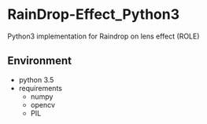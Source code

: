 # RainDrop-Effect_Python3
Python3 implementation for Raindrop on lens effect (ROLE) 

## Environment
* python 3.5
* requirements
  * numpy
  * opencv
  * PIL

